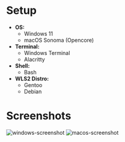 # Setup
- **OS:**
    - Windows 11
    - macOS Sonoma (Opencore)
- **Terminal:**
    - Windows Terminal
    - Alacritty
- **Shell:**
    - Bash
- **WLS2 Distro:**
    - Gentoo
    - Debian

# Screenshots
![windows-screenshot](https://i.ibb.co/9qSqHHp/Screenshot-2024-08-08-162024.png)
![macos-screenshot](https://i.ibb.co/BPZ2s9R/Screenshot-2024-08-17-at-09-53-18.png)

